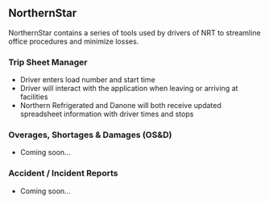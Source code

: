 NorthernStar
------------
NorthernStar contains a series of tools used by drivers of NRT to streamline office procedures and minimize losses.

### Trip Sheet Manager
 - Driver enters load number and start time
 - Driver will interact with the application when leaving or arriving at facilities
 - Northern Refrigerated and Danone will both receive updated spreadsheet information with driver times and stops

### Overages, Shortages & Damages (OS&D)
 - Coming soon...

### Accident / Incident Reports
 - Coming soon...